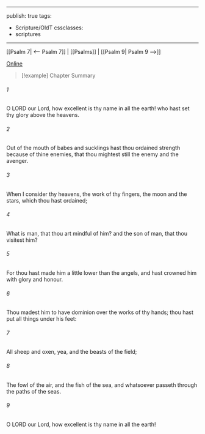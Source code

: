 

---
publish: true
tags:
  - Scripture/OldT
cssclasses:
  - scriptures
---
[[Psalm 7| <-- Psalm 7]] | [[Psalms]] | [[Psalm 9| Psalm 9 -->]]

[Online](https://churchofjesuschrist.org/study/scriptures/ot/ps/8?lang=eng)

>[!example] Chapter Summary
>
###### 1
O LORD our Lord, how excellent is thy name in all the earth!  who hast set thy glory above the heavens.
###### 2
Out of the mouth of babes and sucklings hast thou ordained strength because of thine enemies, that thou mightest still the enemy and the avenger.
###### 3
When I consider thy heavens, the work of thy fingers, the moon and the stars, which thou hast ordained;
###### 4
What is man, that thou art mindful of him?  and the son of man, that thou visitest him?
###### 5
For thou hast made him a little lower than the angels, and hast crowned him with glory and honour.
###### 6
Thou madest him to have dominion over the works of thy hands; thou hast put all things under his feet:
###### 7
All sheep and oxen, yea, and the beasts of the field;
###### 8
The fowl of the air, and the fish of the sea, and whatsoever passeth through the paths of the seas.
###### 9
O LORD our Lord, how excellent is thy name in all the earth!



